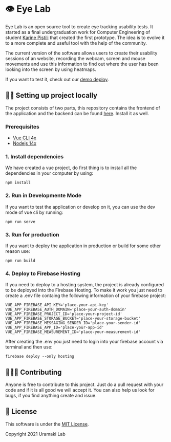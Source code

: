 # 👁️ Eye Lab

Eye Lab is an open source tool to create eye tracking usability tests. It started as a final undergraduation work for Computer Engineering of student [Karine Pistili](https://www.linkedin.com/in/karine-pistili/) that created the first prototype. The idea is to evolve it to a more complete and useful tool with the help of the community.

The current version of the software allows users to create their usability sessions of an website, recording the webcam, screen and mouse movements and use this information to find out where the user has been looking into the screen by using heatmaps.

If you want to test it, check out our [demo deploy](https://web-eye-tracker-front.web.app/).

## 👩‍💻 Setting up project locally

The project consists of two parts, this repository contains the frontend of the application and the backend can be found [here](https://github.com/uramakilab/web-eye-tracker). Install it as well.

### Prerequisites

* [Vue CLI 4x](https://www.npmjs.com/package/@vue/cli)
* [Nodejs 14x](https://nodejs.org/en/download/)

### 1. Install dependencies

We have created a vue project, do first thing is to install all the dependencies in your computer by using:

```
npm install
```

### 2. Run in Developmente Mode

If you want to test the application or develop on it, you can use the dev mode of vue cli by running:

```
npm run serve
```

### 3. Run for production

If you want to deploy the application in production or build for some other reason use:

```
npm run build
```

### 4. Deploy to Firebase Hosting

If you need to deploy to a hosting system, the project is already configured to be deployed into the Firebase Hosting. To make it work you just need to create a .env file containg the following information of your firebase project:

```
VUE_APP_FIREBASE_API_KEY='place-your-api-key'
VUE_APP_FIREBASE_AUTH_DOMAIN='place-your-auth-domain'
VUE_APP_FIREBASE_PROJECT_ID='place-your-project-id'
VUE_APP_FIREBASE_STORAGE_BUCKET='place-your-storage-bucket'
VUE_APP_FIREBASE_MESSAGING_SENDER_ID='place-your-sender-id'
VUE_APP_FIREBASE_APP_ID='place-your-app-id'
VUE_APP_FIREBASE_MEASUREMENT_ID='place-your-measurement-id'
```

After creating the .env you just need to login into your firebase account via terminal and then use:

```
firebase deploy --only hosting
```

## 🧑‍🤝‍🧑 Contributing

Anyone is free to contribute to this project. Just do a pull request with your code and if it is all good we will accept it. You can also help us look for bugs, if you find anything create and issue.

## 📃 License

This software is under the [MIT License](https://opensource.org/licenses/MIT). 

Copyright 2021 Uramaki Lab
